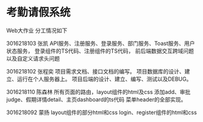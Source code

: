 # 考勤请假系统
Web大作业
分工情况如下

3016218103 张凯 
API服务、注册服务、登录服务、部门服务、Toast服务、用户状态服务，
登录组件的TS代码、注册组件的TS代码，
前后端数据交互跨域问题以及自定义请求头问题

3016218102 张程奕
项目需求文档、接口文档的编写。
项目数据库的设计、建立、运行在个人服务器上。
项目后端的设计、建立、编写、测试以及DEBUG。

3016218110 陈森林
所有页面的路由，layout组件的html及css
添加add、审批judge、假期详情detail、主页dashboard的ts代码
菜单header的全部实现。

3016218092 蒙扬
layout组件的部分html和css
login、register组件的html和css

